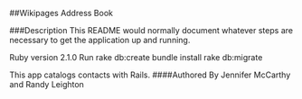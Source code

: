 ##Wikipages Address Book

###Description
This README would normally document whatever steps are necessary to get the
application up and running.

Ruby version 2.1.0
Run rake db:create
bundle install
rake db:migrate

This app catalogs contacts with Rails.
####Authored By
Jennifer McCarthy and Randy Leighton

